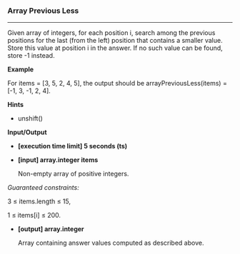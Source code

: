 ### Array Previous Less

---

Given array of integers, for each position i, search among the previous positions for the last (from the left) position that contains a smaller value. Store this value at position i in the answer. If no such value can be found, store -1 instead.

**Example**

For items = [3, 5, 2, 4, 5], the output should be
arrayPreviousLess(items) = [-1, 3, -1, 2, 4].

**Hints**

- unshift()

**Input/Output**

- **[execution time limit] 5 seconds (ts)**
- **[input] array.integer items**

  Non-empty array of positive integers.

_Guaranteed constraints:_

3 ≤ items.length ≤ 15,

1 ≤ items[i] ≤ 200.

- **[output] array.integer**

  Array containing answer values computed as described above.
